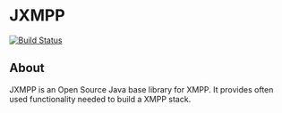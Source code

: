 JXMPP
=====

[![Build Status](https://travis-ci.org/igniterealtime/jxmpp.svg)](https://travis-ci.org/igniterealtime/jxmpp)

About
-----

JXMPP is an Open Source Java base library for XMPP. It provides often
used functionality needed to build a XMPP stack.
